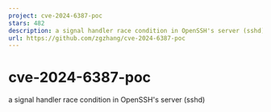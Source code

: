 ```yaml
---
project: cve-2024-6387-poc
stars: 482
description: a signal handler race condition in OpenSSH's server (sshd)
url: https://github.com/zgzhang/cve-2024-6387-poc
---
```


cve-2024-6387-poc
=================

a signal handler race condition in OpenSSH's server (sshd)
